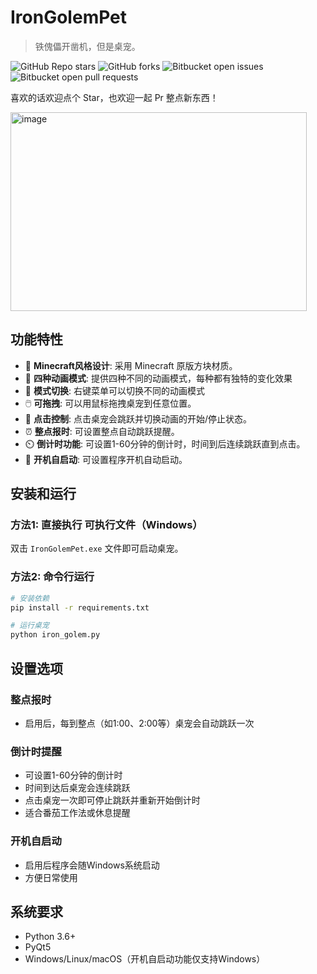 # IronGolemPet

> 铁傀儡开凿机，但是桌宠。

![GitHub Repo stars](https://img.shields.io/github/stars/LYOfficial/IronGolemPet?style=flat&logo=github)
![GitHub forks](https://img.shields.io/github/forks/LYOfficial/IronGolemPet?style=flat&logo=github)
![Bitbucket open issues](https://img.shields.io/bitbucket/issues/LYOfficial/IronGolemPet?style=flat&logo=github)
![Bitbucket open pull requests](https://img.shields.io/bitbucket/pr-raw/LYOfficial/IronGolemPet?style=flat&logo=github)

喜欢的话欢迎点个 Star，也欢迎一起 Pr 整点新东西！

<img width="474" height="318" alt="image" src="https://github.com/user-attachments/assets/70fd368a-ced5-41fb-9897-64802b859ba0" />


## 功能特性

- 🎃 **Minecraft风格设计**: 采用 Minecraft 原版方块材质。
- 🦵 **四种动画模式**: 提供四种不同的动画模式，每种都有独特的变化效果
- 🔄 **模式切换**: 右键菜单可以切换不同的动画模式
- 🖱️ **可拖拽**: 可以用鼠标拖拽桌宠到任意位置。
- 🎯 **点击控制**: 点击桌宠会跳跃并切换动画的开始/停止状态。
- ⏰ **整点报时**: 可设置整点自动跳跃提醒。
- ⏲️ **倒计时功能**: 可设置1-60分钟的倒计时，时间到后连续跳跃直到点击。
- 🚀 **开机自启动**: 可设置程序开机自动启动。

## 安装和运行

### 方法1: 直接执行 可执行文件（Windows）
双击 `IronGolemPet.exe` 文件即可启动桌宠。

### 方法2: 命令行运行
```bash
# 安装依赖
pip install -r requirements.txt

# 运行桌宠
python iron_golem.py
```

## 设置选项

### 整点报时
- 启用后，每到整点（如1:00、2:00等）桌宠会自动跳跃一次

### 倒计时提醒  
- 可设置1-60分钟的倒计时
- 时间到达后桌宠会连续跳跃
- 点击桌宠一次即可停止跳跃并重新开始倒计时
- 适合番茄工作法或休息提醒

### 开机自启动
- 启用后程序会随Windows系统启动
- 方便日常使用

## 系统要求

- Python 3.6+
- PyQt5
- Windows/Linux/macOS（开机自启动功能仅支持Windows）
